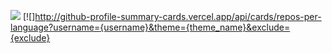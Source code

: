 ![](https://komarev.com/ghpvc/?username=your-github-LuaRBXBot)
[![]http://github-profile-summary-cards.vercel.app/api/cards/repos-per-language?username={username}&theme={theme_name}&exclude={exclude}
